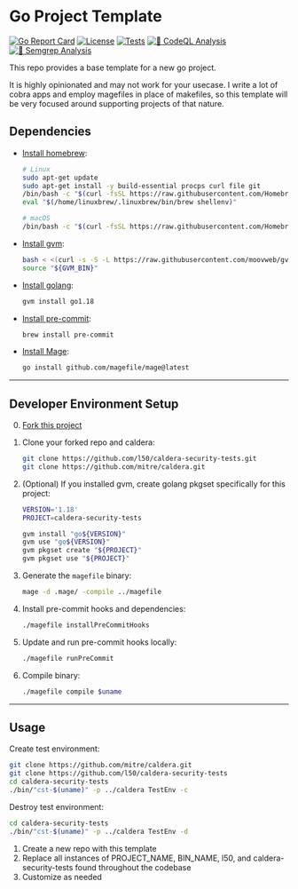 # Go Project Template

[![Go Report Card](https://goreportcard.com/badge/github.com/l50/caldera-security-tests)](https://goreportcard.com/report/github.com/l50/goproject)
[![License](http://img.shields.io/:license-mit-blue.svg)](https://github.com/l50/caldera-security-tests/blob/master/LICENSE)
[![Tests](https://github.com/l50/caldera-security-tests/actions/workflows/tests.yaml/badge.svg)](https://github.com/l50/goproject/actions/workflows/tests.yaml)
[![🚨 CodeQL Analysis](https://github.com/l50/caldera-security-tests/actions/workflows/codeql-analysis.yaml/badge.svg)](https://github.com/l50/goproject/actions/workflows/codeql-analysis.yaml)
[![🚨 Semgrep Analysis](https://github.com/l50/caldera-security-tests/actions/workflows/semgrep.yaml/badge.svg)](https://github.com/l50/goproject/actions/workflows/semgrep.yaml)

<!-- [![Coverage Status](https://coveralls.io/repos/github/l50/caldera-security-tests/badge.svg?branch=main)](https://coveralls.io/github/l50/goproject?branch=main) -->

This repo provides a base template for a new go project.

It is highly opinionated and may not work for your usecase.
I write a lot of cobra apps and employ magefiles in place of makefiles,
so this template will be very focused around supporting projects of
that nature.

## Dependencies

- [Install homebrew](https://brew.sh/):

  ```bash
  # Linux
  sudo apt-get update
  sudo apt-get install -y build-essential procps curl file git
  /bin/bash -c "$(curl -fsSL https://raw.githubusercontent.com/Homebrew/install/HEAD/install.sh)"
  eval "$(/home/linuxbrew/.linuxbrew/bin/brew shellenv)"

  # macOS
  /bin/bash -c "$(curl -fsSL https://raw.githubusercontent.com/Homebrew/install/HEAD/install.sh)"
  ```

- [Install gvm](https://github.com/moovweb/gvm):

  ```bash
  bash < <(curl -s -S -L https://raw.githubusercontent.com/moovweb/gvm/master/binscripts/gvm-installer)
  source "${GVM_BIN}"
  ```

- [Install golang](https://go.dev/):

  ```bash
  gvm install go1.18
  ```

- [Install pre-commit](https://pre-commit.com/):

  ```bash
  brew install pre-commit
  ```

- [Install Mage](https://magefile.org/):

  ```bash
  go install github.com/magefile/mage@latest
  ```

---

## Developer Environment Setup

0. [Fork this project](https://docs.github.com/en/get-started/quickstart/fork-a-repo)

1. Clone your forked repo and caldera:

   ```bash
   git clone https://github.com/l50/caldera-security-tests.git
   git clone https://github.com/mitre/caldera.git
   ```

2. (Optional) If you installed gvm, create golang pkgset specifically for this project:

   ```bash
   VERSION='1.18'
   PROJECT=caldera-security-tests

   gvm install "go${VERSION}"
   gvm use "go${VERSION}"
   gvm pkgset create "${PROJECT}"
   gvm pkgset use "${PROJECT}"
   ```

3. Generate the `magefile` binary:

   ```bash
   mage -d .mage/ -compile ../magefile
   ```

4. Install pre-commit hooks and dependencies:

   ```bash
   ./magefile installPreCommitHooks
   ```

5. Update and run pre-commit hooks locally:

   ```bash
   ./magefile runPreCommit
   ```

6. Compile binary:

   ```bash
   ./magefile compile $uname
   ```

---

## Usage

Create test environment:

```bash
git clone https://github.com/mitre/caldera.git
git clone https://github.com/l50/caldera-security-tests
cd caldera-security-tests
./bin/"cst-$(uname)" -p ../caldera TestEnv -c
```

Destroy test environment:

```bash
cd caldera-security-tests
./bin/"cst-$(uname)" -p ../caldera TestEnv -d
```

1. Create a new repo with this template
2. Replace all instances of PROJECT_NAME,
   BIN_NAME, l50, and caldera-security-tests found throughout the codebase
3. Customize as needed
